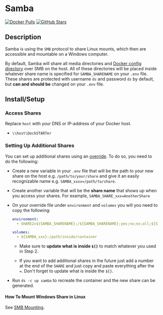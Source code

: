 # Samba

[![Docker Pulls](https://img.shields.io/docker/pulls/dperson/samba?style=flat-square&color=607D8B&label=docker%20pulls&logo=docker)](https://hub.docker.com/r/dperson/samba)
[![GitHub Stars](https://img.shields.io/github/stars/dperson/samba?style=flat-square&color=607D8B&label=github%20stars&logo=github)](https://github.com/dperson/samba)

## Description

Samba is using the `SMB` protocol to share Linux mounts, which then are accessible and mountable on a Windows computer.

By default, Samba will share all media directories and [Docker config directory](https://dockstarter.com/basics/env-var-info/#dockerconfdir) over SMB on the host. All of these directories will be placed inside whatever share name is specified for `SAMBA_SHARENAME` on your `.env` file. These shares are protected with username `ds` and password `ds` by default, but **can and should be** changed on your `.env` file.

## Install/Setup

### Access Shares

Replace `host` with your DNS or IP-address of your Docker host.

- `\\host\DockSTARTer`

### Setting Up Additional Shares

You can set up additional shares using an [override](https://dockstarter.com/overrides/introduction/). To do so, you need to do the following:

- Create a new variable in your `.env` file that will be the path to your new share on the host e.g. `/path/to/your/share` and give it an easily recognizable name e.g. `SAMBA_xxxx=/path/to/share`.

- Create another variable that will be the **share name** that shows up when you access your shares. For example, `SAMBA_SHARE_xxx=AnotherShare`

- On your override file under `environment` and `volumes` you will you need to copy the following:

  ```yaml
  environment:
    - SHARE2=${SAMBA_SHARENAME};/${SAMBA_SHARENAME};yes;no;no;all;${SAMBA_USERNAME}

  volumes:
    - ${SAMBA_xxx}:/path/inside/container
  ```

  - Make sure to **update what is inside `${}`** to match whatever you used in Step 2.

  - If you want to add additional shares in the future just add a number at the end of the `SHARE` and just copy and paste everything after the `=`. Don't forget to update what is inside the `${}`.

- Run `ds -c up samba` to recreate the container and the new share can be generated.

#### How To Mount Windows Share in Linux

See [SMB Mounting](https://dockstarter.com/advanced/smb-mounting/).
